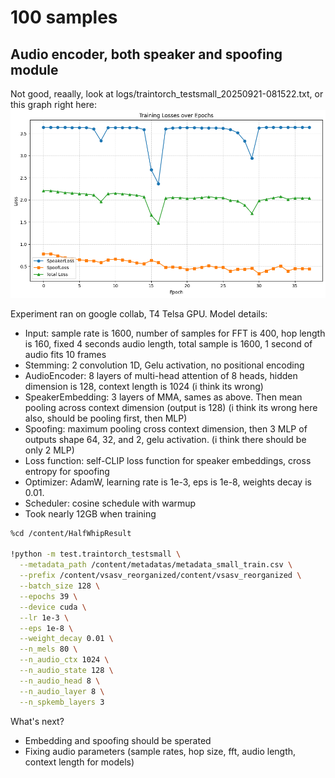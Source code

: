 # 100 samples

## Audio encoder, both speaker and spoofing module
Not good, reaally, look at logs/traintorch_testsmall_20250921-081522.txt, or this graph right here:
![39 epochs](docs/audioencoder_both_spoofing_spekervertification_100samples.png)

Experiment ran on google collab, T4 Telsa GPU.
Model details:
- Input: sample rate is 1600, number of samples for FFT is 400, hop length is 160, fixed 4 seconds audio length, total sample is 1600, 1 second of audio fits 10 frames
- Stemming: 2 convolution 1D, Gelu activation, no positional encoding
- AudioEncoder: 8 layers of multi-head attention of 8 heads, hidden dimension is 128, context length is 1024 (i think its wrong)
- SpeakerEmbedding: 3 layers of MMA, sames as above. Then mean pooling across context dimension (output is 128) (i think its wrong here also, should be pooling first, then MLP)
- Spoofing: maximum pooling cross context dimension, then 3 MLP of outputs shape 64, 32, and 2, gelu activation. (i think there should be only 2 MLP)
- Loss function: self-CLIP loss function for speaker embeddings, cross entropy for spoofing
- Optimizer: AdamW, learning rate is 1e-3, eps is 1e-8, weights decay is 0.01. 
- Scheduler: cosine schedule with warmup
- Took nearly 12GB when training

```bash
%cd /content/HalfWhipResult

!python -m test.traintorch_testsmall \
  --metadata_path /content/metadatas/metadata_small_train.csv \
  --prefix /content/vsasv_reorganized/content/vsasv_reorganized \
  --batch_size 128 \
  --epochs 39 \
  --device cuda \
  --lr 1e-3 \
  --eps 1e-8 \
  --weight_decay 0.01 \
  --n_mels 80 \
  --n_audio_ctx 1024 \
  --n_audio_state 128 \
  --n_audio_head 8 \
  --n_audio_layer 8 \
  --n_spkemb_layers 3
```

What's next?
- Embedding and spoofing should be sperated
- Fixing audio parameters (sample rates, hop size, fft, audio length, context length for models)